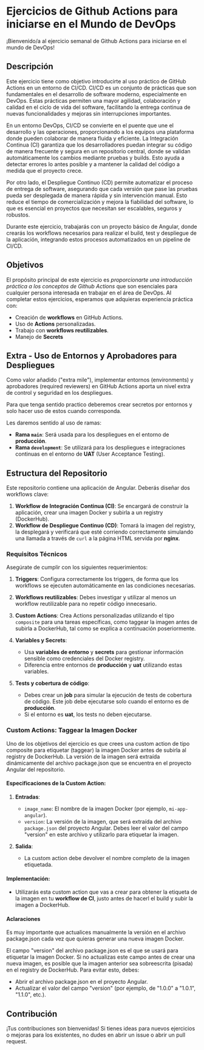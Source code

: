 # Ejercicios de Github Actions  para iniciarse en el Mundo de DevOps

¡Bienvenido/a al ejercicio semanal de Github Actions para iniciarse en el mundo de DevOps!

## Descripción

Este ejercicio tiene como objetivo introducirte al uso práctico de GitHub Actions en un entorno de CI/CD. CI/CD es un conjunto de prácticas que son fundamentales en el desarrollo de software moderno, especialmente en DevOps. Estas prácticas permiten una mayor agilidad, colaboración y calidad en el ciclo de vida del software, facilitando la entrega continua de nuevas funcionalidades y mejoras sin interrupciones importantes.

En un entorno DevOps, CI/CD se convierte en el puente que une el desarrollo y las operaciones, proporcionando a los equipos una plataforma donde pueden colaborar de manera fluida y eficiente. La Integración Continua (CI) garantiza que los desarrolladores puedan integrar su código de manera frecuente y segura en un repositorio central, donde se validan automáticamente los cambios mediante pruebas y builds. Esto ayuda a detectar errores lo antes posible y a mantener la calidad del código a medida que el proyecto crece.

Por otro lado, el Despliegue Continuo (CD) permite automatizar el proceso de entrega de software, asegurando que cada versión que pase las pruebas pueda ser desplegada de manera rápida y sin intervención manual. Esto reduce el tiempo de comercialización y mejora la fiabilidad del software, lo que es esencial en proyectos que necesitan ser escalables, seguros y robustos.

Durante este ejercicio, trabajarás con un proyecto básico de Angular, donde crearás los workflows necesarios para realizar el build, test y despliegue de la aplicación, integrando estos procesos automatizados en un pipeline de CI/CD.

## Objetivos

El propósito principal de este ejercicio es _proporcionarte una introducción práctica a los conceptos de Github Actions_ que son esenciales para cualquier persona interesada en trabajar en el área de DevOps. Al completar estos ejercicios, esperamos que adquieras experiencia práctica con:

- Creación de **workflows** en GitHub Actions.
- Uso de **Actions** personalizadas.
- Trabajo con **workflows reutilizables**.
- Manejo de **Secrets**

## Extra - Uso de Entornos y Aprobadores para Despliegues

Como valor añadido ("extra mile"), implementar entornos (environments) y aprobadores (required reviewers) en GitHub Actions aporta un nivel extra de control y seguridad en los despliegues.

Para que tenga sentido practico deberemos crear secretos por entornos y solo hacer uso de estos cuando corresponda.

Les daremos sentido al uso de ramas:

- **Rama `main`**: Será usada para los despliegues en el entorno de **producción**.
- **Rama `development`**: Se utilizará para los despliegues e integraciones continuas en el entorno de **UAT** (User Acceptance Testing).

## Estructura del Repositorio

Este repositorio contiene una aplicación de Angular. Deberás diseñar dos workflows clave:
1. **Workflow de Integración Continua (CI)**: Se encargará de construir la aplicación, crear una imagen Docker y subirla a un registry (DockerHub).
2. **Workflow de Despliegue Continuo (CD)**: Tomará la imagen del registry, la desplegará y verificará que esté corriendo correctamente simulando una llamada a través de `curl` a la página HTML servida por **nginx**.


### Requisitos Técnicos
Asegúrate de cumplir con los siguientes requerimientos:

1. **Triggers**: Configura correctamente los triggers, de forma que los workflows se ejecuten automáticamente en las condiciones necesarias.
   
2. **Workflows reutilizables**: Debes investigar y utilizar al menos un workflow reutilizable para no repetir código innecesario.

3. **Custom Actions**: Crea Actions personalizadas utilizando el tipo `composite` para una tareas específicas, como taggear la imagen antes de subirla a DockerHub, tal como se explica a continuación poseriormente.

4. **Variables y Secrets**:
   - Usa **variables de entorno** y **secrets** para gestionar información sensible como credenciales del Docker registry.
   - Diferencia entre entornos de **producción** y **uat** utilizando estas variables.

5. **Tests y cobertura de código**:
   - Debes crear un **job** para simular la ejecución de tests de cobertura de código. Este job debe ejecutarse solo cuando el entorno es de **producción**.
   - Si el entorno es **uat**, los tests no deben ejecutarse.


### Custom Actions: Taggear la Imagen Docker

Uno de los objetivos del ejercicio es que crees una custom action de tipo composite para etiquetar (taggear) la imagen Docker antes de subirla al registry de DockerHub. La versión de la imagen será extraída dinámicamente del archivo package.json que se encuentra en el proyecto Angular del repositorio.

#### Especificaciones de la Custom Action:

1. **Entradas**:
    - `image_name`: El nombre de la imagen Docker (por ejemplo, `mi-app-angular`).
    - `version`: La versión de la imagen, que será extraída del archivo `package.json` del proyecto Angular. Debes leer el valor del campo "version" en este archivo y utilizarlo para etiquetar la imagen.

2. **Salida**:
    - La custom action debe devolver el nombre completo de la imagen etiquetada.

#### Implementación:

- Utilizarás esta custom action que vas a crear para obtener la etiqueta de la imagen en tu **workflow de CI**, justo antes de hacerl el build y subir la imagen a DockerHub.

#### Aclaraciones

Es muy importante que actualices manualmente la versión en el archivo package.json cada vez que quieras generar una nueva imagen Docker.

El campo "version" del archivo package.json es el que se usará para etiquetar la imagen Docker. Si no actualizas este campo antes de crear una nueva imagen, es posible que la imagen anterior sea sobreescrita (pisada) en el registry de DockerHub. Para evitar esto, debes:

- Abrir el archivo package.json en el proyecto Angular.
- Actualizar el valor del campo "version" (por ejemplo, de "1.0.0" a "1.0.1", "1.1.0", etc.).

## Contribución

¡Tus contribuciones son bienvenidas! Si tienes ideas para nuevos ejercicios o mejoras para los existentes, no dudes en abrir un issue o abrir un pull request.


